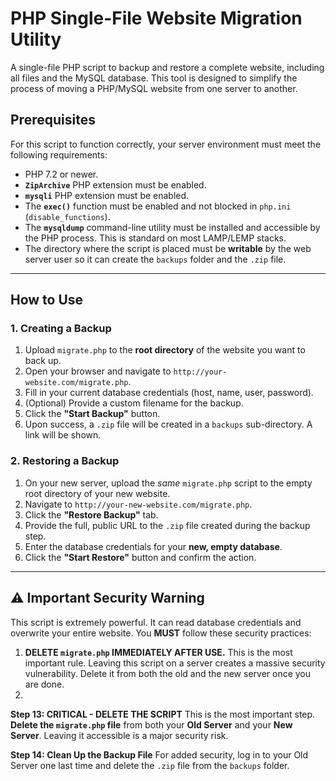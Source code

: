 # PHP Single-File Website Migration Utility

A single-file PHP script to backup and restore a complete website, including all files and the MySQL database. This tool is designed to simplify the process of moving a PHP/MySQL website from one server to another.



## Prerequisites

For this script to function correctly, your server environment must meet the following requirements:

-   PHP 7.2 or newer.
-   **`ZipArchive`** PHP extension must be enabled.
-   **`mysqli`** PHP extension must be enabled.
-   The **`exec()`** function must be enabled and not blocked in `php.ini` (`disable_functions`).
-   The **`mysqldump`** command-line utility must be installed and accessible by the PHP process. This is standard on most LAMP/LEMP stacks.
-   The directory where the script is placed must be **writable** by the web server user so it can create the `backups` folder and the `.zip` file.

---

## How to Use

### 1. Creating a Backup

1.  Upload `migrate.php` to the **root directory** of the website you want to back up.
2.  Open your browser and navigate to `http://your-website.com/migrate.php`.
3.  Fill in your current database credentials (host, name, user, password).
4.  (Optional) Provide a custom filename for the backup.
5.  Click the **"Start Backup"** button.
6.  Upon success, a `.zip` file will be created in a `backups` sub-directory. A link will be shown.

### 2. Restoring a Backup

1.  On your new server, upload the *same* `migrate.php` script to the empty root directory of your new website.
2.  Navigate to `http://your-new-website.com/migrate.php`.
3.  Click the **"Restore Backup"** tab.
4.  Provide the full, public URL to the `.zip` file created during the backup step.
5.  Enter the database credentials for your **new, empty database**.
6.  Click the **"Start Restore"** button and confirm the action.

---

## ⚠️ Important Security Warning

This script is extremely powerful. It can read database credentials and overwrite your entire website. You **MUST** follow these security practices:

1.  **DELETE `migrate.php` IMMEDIATELY AFTER USE.** This is the most important rule. Leaving this script on a server creates a massive security vulnerability. Delete it from both the old and the new server once you are done.
2.  
**Step 13: CRITICAL - DELETE THE SCRIPT**
This is the most important step. **Delete the `migrate.php` file** from both your **Old Server** and your **New Server**. Leaving it accessible is a major security risk.

**Step 14: Clean Up the Backup File**
For added security, log in to your Old Server one last time and delete the `.zip` file from the `backups` folder.
